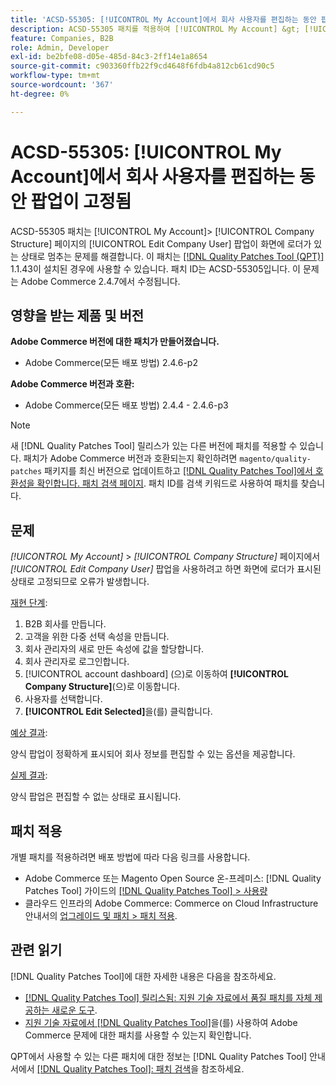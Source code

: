 ```yaml
---
title: 'ACSD-55305: [!UICONTROL My Account]에서 회사 사용자를 편집하는 동안 팝업이 중지됨'
description: ACSD-55305 패치를 적용하여 [!UICONTROL My Account] &gt; [!UICONTROL Company Structure] 페이지의 [!UICONTROL Edit Company User] 팝업이 화면에서 로더로 멈추는 Adobe Commerce 문제를 해결합니다.
feature: Companies, B2B
role: Admin, Developer
exl-id: be2bfe08-d05e-485d-84c3-2ff14e1a8654
source-git-commit: c903360ffb22f9cd4648f6fdb4a812cb61cd90c5
workflow-type: tm+mt
source-wordcount: '367'
ht-degree: 0%

---
```


# ACSD-55305: [!UICONTROL My Account]에서 회사 사용자를 편집하는 동안 팝업이 고정됨

ACSD-55305 패치는 [!UICONTROL My Account]> [!UICONTROL Company Structure] 페이지의 [!UICONTROL Edit Company User] 팝업이 화면에 로더가 있는 상태로 멈추는 문제를 해결합니다. 이 패치는 [[!DNL Quality Patches Tool (QPT)]](/help/announcements/adobe-commerce-announcements/magento-quality-patches-released-new-tool-to-self-serve-quality-patches.md) 1.1.43이 설치된 경우에 사용할 수 있습니다. 패치 ID는 ACSD-55305입니다. 이 문제는 Adobe Commerce 2.4.7에서 수정됩니다.

## 영향을 받는 제품 및 버전

**Adobe Commerce 버전에 대한 패치가 만들어졌습니다.**

* Adobe Commerce(모든 배포 방법) 2.4.6-p2

**Adobe Commerce 버전과 호환:**

* Adobe Commerce(모든 배포 방법) 2.4.4 - 2.4.6-p3

>[!NOTE]
>
>새 [!DNL Quality Patches Tool] 릴리스가 있는 다른 버전에 패치를 적용할 수 있습니다. 패치가 Adobe Commerce 버전과 호환되는지 확인하려면 `magento/quality-patches` 패키지를 최신 버전으로 업데이트하고 [[!DNL Quality Patches Tool]에서 호환성을 확인합니다. 패치 검색 페이지](https://experienceleague.adobe.com/tools/commerce-quality-patches/index.html). 패치 ID를 검색 키워드로 사용하여 패치를 찾습니다.

## 문제

*[!UICONTROL My Account]* > *[!UICONTROL Company Structure]* 페이지에서 *[!UICONTROL Edit Company User]* 팝업을 사용하려고 하면 화면에 로더가 표시된 상태로 고정되므로 오류가 발생합니다.

<u>재현 단계</u>:

1. B2B 회사를 만듭니다.
1. 고객을 위한 다중 선택 속성을 만듭니다.
1. 회사 관리자의 새로 만든 속성에 값을 할당합니다.
1. 회사 관리자로 로그인합니다.
1. [!UICONTROL account dashboard] (으)로 이동하여 **[!UICONTROL Company Structure]**(으)로 이동합니다.
1. 사용자를 선택합니다.
1. **[!UICONTROL Edit Selected]**&#x200B;을(를) 클릭합니다.

<u>예상 결과</u>:

양식 팝업이 정확하게 표시되어 회사 정보를 편집할 수 있는 옵션을 제공합니다.

<u>실제 결과</u>:

양식 팝업은 편집할 수 없는 상태로 표시됩니다.

## 패치 적용

개별 패치를 적용하려면 배포 방법에 따라 다음 링크를 사용합니다.

* Adobe Commerce 또는 Magento Open Source 온-프레미스: [!DNL Quality Patches Tool] 가이드의 [[!DNL Quality Patches Tool] > 사용량](https://experienceleague.adobe.com/docs/commerce-operations/tools/quality-patches-tool/usage.html)
* 클라우드 인프라의 Adobe Commerce: Commerce on Cloud Infrastructure 안내서의 [업그레이드 및 패치 > 패치 적용](https://experienceleague.adobe.com/docs/commerce-cloud-service/user-guide/develop/upgrade/apply-patches.html).

## 관련 읽기

[!DNL Quality Patches Tool]에 대한 자세한 내용은 다음을 참조하세요.

* [[!DNL Quality Patches Tool] 릴리스됨: 지원 기술 자료에서 품질 패치를 자체 제공하는 새로운 도구](/help/announcements/adobe-commerce-announcements/magento-quality-patches-released-new-tool-to-self-serve-quality-patches.md).
* [지원 기술 자료에서  [!DNL Quality Patches Tool]](/help/support-tools/patches-available-in-qpt-tool/check-patch-for-magento-issue-with-magento-quality-patches.md)을(를) 사용하여 Adobe Commerce 문제에 대한 패치를 사용할 수 있는지 확인합니다.

QPT에서 사용할 수 있는 다른 패치에 대한 정보는 [!DNL Quality Patches Tool] 안내서에서 [[!DNL Quality Patches Tool]: 패치 검색](https://experienceleague.adobe.com/tools/commerce-quality-patches/index.html)을 참조하세요.
